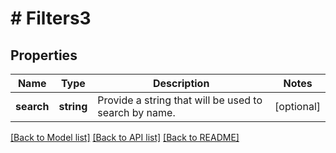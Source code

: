# # Filters3

## Properties

Name | Type | Description | Notes
------------ | ------------- | ------------- | -------------
**search** | **string** | Provide a string that will be used to search by name. | [optional]

[[Back to Model list]](../../README.md#models) [[Back to API list]](../../README.md#endpoints) [[Back to README]](../../README.md)
